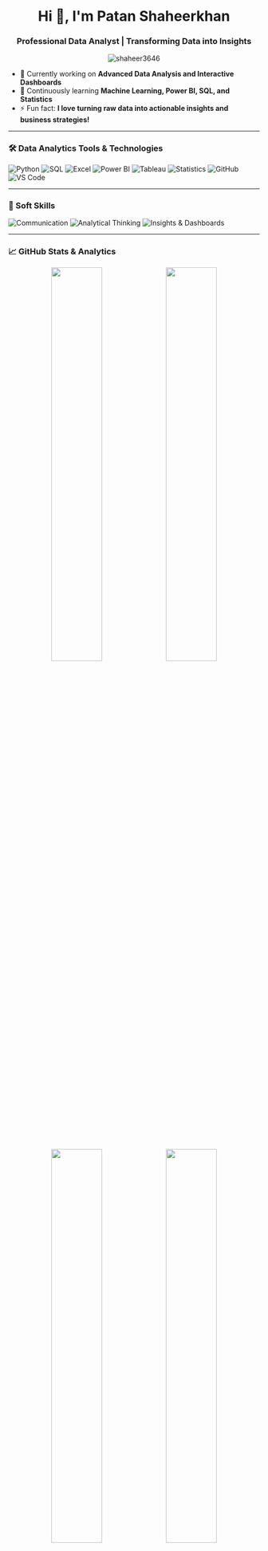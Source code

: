 <h1 align="center">Hi 👋, I'm Patan Shaheerkhan</h1>
<h3 align="center">Professional Data Analyst | Transforming Data into Insights</h3>

<p align="center">
  <img src="https://komarev.com/ghpvc/?username=shaheer3646&label=Profile%20views&color=0e75b6&style=flat" alt="shaheer3646" />
</p>

- 🔭 Currently working on **Advanced Data Analysis and Interactive Dashboards**  
- 🌱 Continuously learning **Machine Learning, Power BI, SQL, and Statistics**  
- ⚡ Fun fact: **I love turning raw data into actionable insights and business strategies!**

---

### 🛠️ Data Analytics Tools & Technologies

![Python](https://img.shields.io/badge/-Python-3776AB?logo=python&logoColor=white&style=for-the-badge)
![SQL](https://img.shields.io/badge/-SQL-4479A1?logo=mysql&logoColor=white&style=for-the-badge)
![Excel](https://img.shields.io/badge/-Excel-207245?logo=microsoft-excel&logoColor=white&style=for-the-badge)
![Power BI](https://img.shields.io/badge/-Power%20BI-F2C811?logo=power-bi&logoColor=black&style=for-the-badge)
![Tableau](https://img.shields.io/badge/-Tableau-E97627?logo=tableau&logoColor=white&style=for-the-badge)
![Statistics](https://img.shields.io/badge/-Statistics-FF5733?style=for-the-badge)
![GitHub](https://img.shields.io/badge/-GitHub-181717?logo=github&logoColor=white&style=for-the-badge)
![VS Code](https://img.shields.io/badge/-VSCode-007ACC?logo=visual-studio-code&logoColor=white&style=for-the-badge)

---

### 🧠 Soft Skills

![Communication](https://img.shields.io/badge/-Communication-4CAF50?style=for-the-badge)
![Analytical Thinking](https://img.shields.io/badge/-Analytical%20Thinking-2196F3?style=for-the-badge)
![Insights & Dashboards](https://img.shields.io/badge/-Insights%20&%20Dashboards-F44336?style=for-the-badge)

---

### 📈 GitHub Stats & Analytics

<p align="center">
  <img width="45%" src="https://github-readme-stats.vercel.app/api?username=shaheer3646&show_icons=true&count_private=true&theme=radical" />
  <img width="45%" src="https://github-readme-stats.vercel.app/api/top-langs/?username=shaheer3646&layout=compact&theme=radical" />
</p>

<p align="center">
  <img width="45%" src="https://github-readme-streak-stats.herokuapp.com/?user=shaheer3646&theme=radical" />
  <img width="45%" src="https://github-readme-stats.vercel.app/api/wakatime?username=shaheer3646&theme=radical&langs_count=8" />
</p>

---

### 🌟 Featured Projects  

#### 📊 Hospital Emergency Room Analysis | Excel  
- **Analyzed** 5,000+ patient admission records to identify peak inflow hours.  
- **Built** interactive dashboards with pivot charts to track bed occupancy & wait times.  
- **Visualized** emergency room KPIs, improving monitoring by **40%**.  
- **Automated** weekly reports using formulas, reducing manual reporting effort by **50%**.  
- **Optimized** data entry templates, cutting data preparation time by **30%**.  

#### 🛒 E-Commerce Sales & Customer Insights | SQL, Python  
- **Extracted** 50,000+ sales transactions from SQL databases for analysis.  
- **Identified** top 10 products contributing to **65% of revenue**.  
- **Automated** sales trend forecasting with Python, boosting efficiency by **45%**.  
- **Developed** customer segmentation models, achieving **20% higher campaign ROI**.  
- **Visualized** purchase patterns, reducing decision-making time by **35%**.  

#### 📈 Retail Sales Performance Analysis | SQL, Excel  
- **Queried** sales data from 3 stores to detect revenue leakage points.  
- **Analyzed** inventory turnover, improving stock efficiency by **22%**.  
- **Built** Excel dashboards summarizing KPIs for management review.  
- **Generated** predictive models for sales forecasting, boosting accuracy by **18%**.  
- **Optimized** reorder strategy, reducing stock-outs by **15%**.  

#### 📊 Mobile Shop Sales Dashboard | Power BI  
- **Developed** dashboards tracking monthly revenue, product performance & KPIs.  
- **Integrated** sales & inventory datasets into one unified view.  
- **Visualized** sales trends, enabling data-driven pricing with **10% profit growth**.  
- **Automated** data refresh pipelines, reducing reporting delays by **70%**.  
- **Conducted** scenario analysis, minimizing excess stock by **12%**.  

#### 🏭 Vendor Performance Analysis | Python, Excel  
- **Cleaned** raw procurement data for 10+ vendors using Python.  
- **Analyzed** vendor delivery KPIs, uncovering **25% delays**.  
- **Built** Excel dashboards for procurement performance tracking.  
- **Generated** vendor scorecards, improving negotiation strategies.  
- **Optimized** vendor selection, cutting inefficiencies by **20%**.  

---

### 📚 Certifications  

- **Data Analysis with Python (Udemy)** – Completed 20+ real-world exercises, improving proficiency in pandas & NumPy.  
- **SQL for Data Analysis (Udemy)** – Wrote 200+ complex queries, optimized database performance.  
- **Power BI Essentials (Udemy)** – Built 5 interactive dashboards for real datasets.  
- **Tableau Data Visualization (Udemy)** – Designed 4 advanced dashboards for storytelling with data.  
- **Advanced Excel for Data Analytics (Udemy)** – Automated reporting with pivot tables & advanced formulas, reducing manual effort by **40%**.  

---

### 📄 Resume  

[**View My Resume**](https://drive.google.com/file/d/1Z7f6N6dPqWxPkli4BP3L2w8ozbV--nmT/view?usp=drivesdk)  

---

### 📫 Contact Me  

[![LinkedIn](https://img.shields.io/badge/-LinkedIn-blue?logo=linkedin&logoColor=white&style=for-the-badge)](https://www.linkedin.com/in/patan-shaheerkhan/)  
[![Instagram](https://img.shields.io/badge/-Instagram-E4405F?logo=instagram&logoColor=white&style=for-the-badge)](https://www.instagram.com/lonewolf.0510?igsh=MTFldHE5c2h1ZmIwbA==)  
[![WhatsApp](https://img.shields.io/badge/-WhatsApp-25D366?logo=whatsapp&logoColor=white&style=for-the-badge)](https://wa.me/qr/FWCXDM5YLCAIB1)  
[![Email](https://img.shields.io/badge/-Email-D14836?logo=gmail&logoColor=white&style=for-the-badge)](mailto:patanshaheerkhan28@gmail.com)  

---

> “I believe actionable insights from data can drive better decisions and business growth.”  
